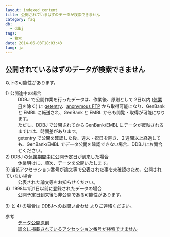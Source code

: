 ```yaml
---
layout: indexed_content
title: 公開されているはずのデータが検索できません
category: faq
db:
  - ddbj
tags: 
  - 検索
date: 2014-06-03T18:03:43
lang: ja
---
```


## 公開されているはずのデータが検索できません

<p>以下の可能性があります。</p>
<dl><dt>1) 公開途中の場合</dt>
  <dd>DDBJ で公開作業を行ったデータは、作業後、原則として 2日以内 (<a href="/calendar.html">休業日</a>を除く) に <a href="http://getentry.ddbj.nig.ac.jp/top-j.html">getentry</a>、<a href="ftp://ftp.ddbj.nig.ac.jp/ddbj_database/">anonymous FTP</a> から取得可能になり、GenBankと EMBL に転送され、GenBank と EMBL からも閲覧・取得が可能になります。<br>ただし、DDBJ で公開されてから GenBank/EMBL にデータが反映されるまでには、時間差があります。<br>getentry で公開を確認した後、週末・祝日を除き、２週間以上経過しても、GenBank/EMBL でデータ公開を確認できない場合、DDBJ にお問合せください。</dd><dt>2) DDBJ の<a href="/calendar.html">休業期間中</a>に公開予定日が到来した場合</dt>
  <dd>休業明けに、順次、データを公開いたします。</dd><dt>3) 当該アクセッション番号が論文等で公表された事を未確認のため、公開されていない場合</dt>
  <dd>公表された論文等をお知らせください。</dd><dt>4）1998年1月1日以前に登録されたデータの場合</dt>
  <dd>公開予定日到来後も非公開である可能性があります。</dd>
</dl>
<p>3) と 4) の場合は <a href="/contact.html#to-ddbj">DDBJへのお問い合わせ</a> よりご連絡ください。</p>
<dl><dt>参考</dt>
  <dd><a href="/data-release-policy.html">データ公開原則</a></dd>
  <dd><a href="/faq/ja/cannot-find-accession-number-cited-paper.html">論文に掲載されているアクセッション番号が検索できません</a></dd>
</dl>